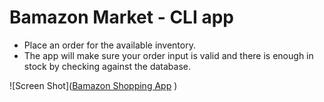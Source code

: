 # Bamazon Market - CLI app

* Place an order for the available inventory.
* The app will make sure your order input is valid and there is enough in stock by checking against the database.

![Screen Shot](<a href="https://github.com/elmather89/bamazon">Bamazon Shopping App</a>
)
